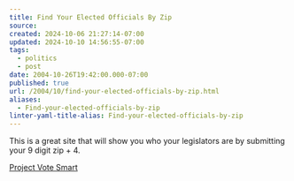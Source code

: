 ```yaml
---
title: Find Your Elected Officials By Zip
source: 
created: 2024-10-06 21:27:14-07:00
updated: 2024-10-10 14:56:55-07:00
tags:
  - politics
  - post
date: 2004-10-26T19:42:00.000-07:00
published: true
url: /2004/10/find-your-elected-officials-by-zip.html
aliases:
  - Find-your-elected-officials-by-zip
linter-yaml-title-alias: Find-your-elected-officials-by-zip
---
```



This is a great site that will show you who your legislators are by submitting your 9 digit zip + 4.  
  
[Project Vote Smart](https://www.vote-smart.org/ "Project Vote Smart -")